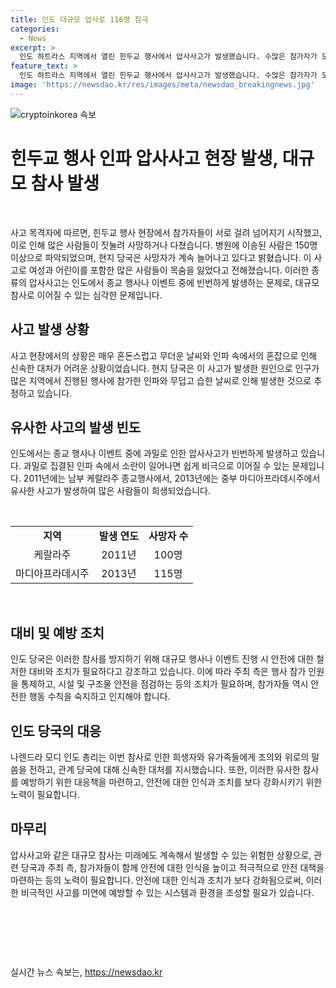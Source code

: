 ```yaml
---
title: 인도 대규모 압사로 116명 참극
categories:
  - News
excerpt: >
  인도 하트라스 지역에서 열린 힌두교 행사에서 압사사고가 발생했습니다. 수많은 참가자가 모인 행사장에서 발걸음이 엉켜 몇몇 참가자들이 사망하고 다수가 부상을 입었습니다. 현지 당국은 습도와 인파로 발생한 사고로 보고 있는 가운데, 주최 측의 허가보다 3배가량 많은 인파가 몰렸다고 전해졌습니다. 이로써 사흘간 100여 명이 목숨을 잃었으며, 유사한 압사사고는 이전에도 발생한 바 있습니다. [카카오톡] YTN 검색해 채널 추가 [전화] 02-398-8585 [메일] social@ytn.co.kr
feature_text: >
  인도 하트라스 지역에서 열린 힌두교 행사에서 압사사고가 발생했습니다. 수많은 참가자가 모인 행사장에서 발걸음이 엉켜 몇몇 참가자들이 사망하고 다수가 부상을 입었습니다. 현지 당국은 습도와 인파로 발생한 사고로 보고 있는 가운데, 주최 측의 허가보다 3배가량 많은 인파가 몰렸다고 전해졌습니다. 이로써 사흘간 100여 명이 목숨을 잃었으며, 유사한 압사사고는 이전에도 발생한 바 있습니다. [카카오톡] YTN 검색해 채널 추가 [전화] 02-398-8585 [메일] social@ytn.co.kr
image: 'https://newsdao.kr/res/images/meta/newsdao_breakingnews.jpg'
---
```


<p><img src="https://newsdao.kr/res/images/meta/newsdao_breakingnews.jpg" alt="cryptoinkorea 속보" /></p>

<h1 data-ke-size="size28">힌두교 행사 인파 압사사고 현장 발생, 대규모 참사 발생</h1>

<p data-ke-size="size16">&nbsp;</p>

<p>사고 목격자에 따르면, 힌두교 행사 현장에서 참가자들이 서로 걸려 넘어지기 시작했고, 이로 인해 많은 사람들이 짓눌려 사망하거나 다쳤습니다. 병원에 이송된 사람은 150명 이상으로 파악되었으며, 현지 당국은 사망자가 계속 늘어나고 있다고 밝혔습니다. 이 사고로 여성과 어린이를 포함한 많은 사람들이 목숨을 잃었다고 전해졌습니다. 이러한 종류의 압사사고는 인도에서 종교 행사나 이벤트 중에 빈번하게 발생하는 문제로, 대규모 참사로 이어질 수 있는 심각한 문제입니다.</p></p>

<h2 data-ke-size="size26">사고 발생 상황</h2>

<p data-ke-size="size16">사고 현장에서의 상황은 매우 혼돈스럽고 무더운 날씨와 인파 속에서의 혼잡으로 인해 신속한 대처가 어려운 상황이었습니다. 현지 당국은 이 사고가 발생한 원인으로 인구가 많은 지역에서 진행된 행사에 참가한 인파와 무덥고 습한 날씨로 인해 발생한 것으로 추정하고 있습니다.</p>

<h2 data-ke-size="size26">유사한 사고의 발생 빈도</h2>

<p data-ke-size="size16">인도에서는 종교 행사나 이벤트 중에 과밀로 인한 압사사고가 빈번하게 발생하고 있습니다. 과밀로 집결된 인파 속에서 소란이 일어나면 쉽게 비극으로 이어질 수 있는 문제입니다. 2011년에는 남부 케랄라주 종교행사에서, 2013년에는 중부 마디아프라데시주에서 유사한 사고가 발생하여 많은 사람들이 희생되었습니다.</p>

<p data-ke-size="size16">&nbsp;</p>

<table>
    <tbody>
        <tr>
            <td style="text-align: center; height: 17px;"><b>지역</b></td>
            <td style="text-align: center; height: 17px;"><b>발생 연도</b></td>
            <td style="text-align: center; height: 17px;"><b>사망자 수</b></td>
        </tr>
        <tr>
            <td style="text-align: center; height: 17px;">케랄라주</td>
            <td style="text-align: center; height: 17px;">2011년</td>
            <td style="text-align: center; height: 17px;">100명</td>
        </tr>
        <tr>
            <td style="text-align: center; height: 17px;">마디아프라데시주</td>
            <td style="text-align: center; height: 17px;">2013년</td>
            <td style="text-align: center; height: 17px;">115명</td>
        </tr>
    </tbody>
</table>

<p data-ke-size="size16">&nbsp;</p>

<h2 data-ke-size="size26">대비 및 예방 조치</h2>

<p data-ke-size="size16">인도 당국은 이러한 참사를 방지하기 위해 대규모 행사나 이벤트 진행 시 안전에 대한 철저한 대비와 조치가 필요하다고 강조하고 있습니다. 이에 따라 주최 측은 행사 참가 인원을 통제하고, 시설 및 구조물 안전을 점검하는 등의 조치가 필요하며, 참가자들 역시 안전한 행동 수칙을 숙지하고 인지해야 합니다.</p>

<h2 data-ke-size="size26">인도 당국의 대응</h2>

<p data-ke-size="size16">나렌드라 모디 인도 총리는 이번 참사로 인한 희생자와 유가족들에게 조의와 위로의 말씀을 전하고, 관계 당국에 대해 신속한 대처를 지시했습니다. 또한, 이러한 유사한 참사를 예방하기 위한 대응책을 마련하고, 안전에 대한 인식과 조치를 보다 강화시키기 위한 노력이 필요합니다.</p>

<h2 data-ke-size="size26">마무리</h2>

<p data-ke-size="size16">압사사고와 같은 대규모 참사는 미래에도 계속해서 발생할 수 있는 위험한 상황으로, 관련 당국과 주최 측, 참가자들이 함께 안전에 대한 인식을 높이고 적극적으로 안전 대책을 마련하는 등의 노력이 필요합니다. 안전에 대한 인식과 조치가 보다 강화됨으로써, 이러한 비극적인 사고를 미연에 예방할 수 있는 시스템과 환경을 조성할 필요가 있습니다.</p>

<p data-ke-size="size16">&nbsp;</p>

<p data-ke-size="size16">&nbsp;</p>

<p data-ke-size="size16">&nbsp;</p>
실시간 뉴스 속보는, <a href="https://newsdao.kr" rel="dofollow">https://newsdao.kr</a>


